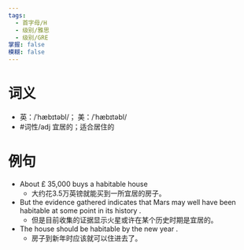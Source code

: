 ```yaml
---
tags:
  - 首字母/H
  - 级别/雅思
  - 级别/GRE
掌握: false
模糊: false
---
```

# 词义
- 英：/ˈhæbɪtəbl/； 美：/ˈhæbɪtəbl/
- #词性/adj  宜居的；适合居住的
# 例句
- About £ 35,000 buys a habitable house
	- 大约花3.5万英镑就能买到一所宜居的房子。
- But the evidence gathered indicates that Mars may well have been habitable at some point in its history .
	- 但是目前收集的证据显示火星或许在某个历史时期是宜居的。
- The house should be habitable by the new year .
	- 房子到新年时应该就可以住进去了。
